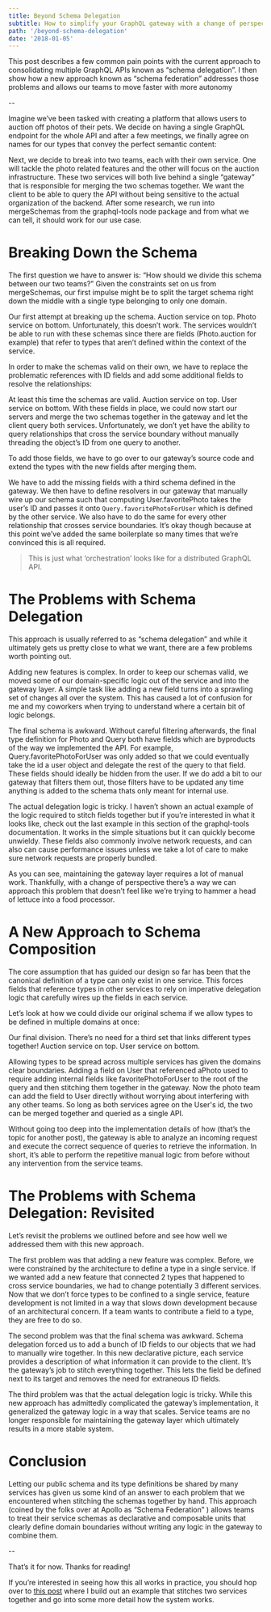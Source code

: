```yaml
---
title: Beyond Schema Delegation
subtitle: How to simplify your GraphQL gateway with a change of perspective
path: '/beyond-schema-delegation'
date: '2018-01-05'
---
```


This post describes a few common pain points with the current approach to consolidating multiple GraphQL APIs known as “schema delegation”. I then show how a new approach known as “schema federation” addresses those problems and allows our teams to move faster with more autonomy

--

Imagine we’ve been tasked with creating a platform that allows users to auction off photos of their pets. We decide on having a single GraphQL endpoint for the whole API and after a few meetings, we finally agree on names for our types that convey the perfect semantic content:

Next, we decide to break into two teams, each with their own service. One will tackle the photo related features and the other will focus on the auction infrastructure. These two services will both live behind a single “gateway” that is responsible for merging the two schemas together. We want the client to be able to query the API without being sensitive to the actual organization of the backend. After some research, we run into mergeSchemas from the graphql-tools node package and from what we can tell, it should work for our use case.

# Breaking Down the Schema

The first question we have to answer is: “How should we divide this schema between our two teams?” Given the constraints set on us from mergeSchemas, our first impulse might be to split the target schema right down the middle with a single type belonging to only one domain.

Our first attempt at breaking up the schema. Auction service on top. Photo service on bottom.
Unfortunately, this doesn’t work. The services wouldn’t be able to run with these schemas since there are fields (Photo.auction for example) that refer to types that aren’t defined within the context of the service.

In order to make the schemas valid on their own, we have to replace the problematic references with ID fields and add some additional fields to resolve the relationships:

At least this time the schemas are valid. Auction service on top. User service on bottom.
With these fields in place, we could now start our servers and merge the two schemas together in the gateway and let the client query both services. Unfortunately, we don’t yet have the ability to query relationships that cross the service boundary without manually threading the object’s ID from one query to another.

To add those fields, we have to go over to our gateway’s source code and extend the types with the new fields after merging them.

We have to add the missing fields with a third schema defined in the gateway.
We then have to define resolvers in our gateway that manually wire up our schema such that computing
User.favoritePhoto takes the user’s ID and passes it onto `Query.favoritePhotoForUser` which is defined
by the other service. We also have to do the same for every other relationship that crosses service
boundaries. It’s okay though because at this point we’ve added the same boilerplate so many times that
we’re convinced this is all required.

> This is just what ‘orchestration’ looks like for a distributed GraphQL API.

# The Problems with Schema Delegation

This approach is usually referred to as “schema delegation” and while it ultimately gets us pretty close to what we want, there are a few problems worth pointing out.

Adding new features is complex. In order to keep our schemas valid, we moved some of our domain-specific logic out of the service and into the gateway layer. A simple task like adding a new field turns into a sprawling set of changes all over the system. This has caused a lot of confusion for me and my coworkers when trying to understand where a certain bit of logic belongs.

The final schema is awkward. Without careful filtering afterwards, the final type definition for Photo and Query both have fields which are byproducts of the way we implemented the API. For example, Query.favoritePhotoForUser was only added so that we could eventually take the id a user object and delegate the rest of the query to that field. These fields should ideally be hidden from the user. If we do add a bit to our gateway that filters them out, those filters have to be updated any time anything is added to the schema thats only meant for internal use.

The actual delegation logic is tricky. I haven’t shown an actual example of the logic required to stitch fields together but if you’re interested in what it looks like, check out the last example in this section of the graphql-tools documentation. It works in the simple situations but it can quickly become unwieldy. These fields also commonly involve network requests, and can also can cause performance issues unless we take a lot of care to make sure network requests are properly bundled.

As you can see, maintaining the gateway layer requires a lot of manual work. Thankfully, with a change of perspective there’s a way we can approach this problem that doesn’t feel like we’re trying to hammer a head of lettuce into a food processor.

# A New Approach to Schema Composition

The core assumption that has guided our design so far has been that the canonical definition of a type can only exist in one service. This forces fields that reference types in other services to rely on imperative delegation logic that carefully wires up the fields in each service.

Let’s look at how we could divide our original schema if we allow types to be defined in multiple domains at once:

Our final division. There’s no need for a third set that links different types together! Auction service on top. User service on bottom.

Allowing types to be spread across multiple services has given the domains clear boundaries. Adding a field on User that referenced aPhoto used to require adding internal fields like favoritePhotoForUser to the root of the query and then stitching them together in the gateway. Now the photo team can add the field to User directly without worrying about interfering with any other teams. So long as both services agree on the User's id, the two can be merged together and queried as a single API.

Without going too deep into the implementation details of how (that’s the topic for another post), the gateway is able to analyze an incoming request and execute the correct sequence of queries to retrieve the information. In short, it’s able to perform the repetitive manual logic from before without any intervention from the service teams.

# The Problems with Schema Delegation: Revisited

Let’s revisit the problems we outlined before and see how well we addressed them with this new approach.

The first problem was that adding a new feature was complex. Before, we were constrained by the architecture to define a type in a single service. If we wanted add a new feature that connected 2 types that happened to cross service boundaries, we had to change potentially 3 different services. Now that we don’t force types to be confined to a single service, feature development is not limited in a way that slows down development because of an architectural concern. If a team wants to contribute a field to a type, they are free to do so.

The second problem was that the final schema was awkward. Schema delegation forced us to add a bunch of ID fields to our objects that we had to manually wire together. In this new declarative picture, each service provides a description of what information it can provide to the client. It’s the gateway’s job to stitch everything together. This lets the field be defined next to its target and removes the need for extraneous ID fields.

The third problem was that the actual delegation logic is tricky. While this new approach has admittedly complicated the gateway’s implementation, it generalized the gateway logic in a way that scales. Service teams are no longer responsible for maintaining the gateway layer which ultimately results in a more stable system.

# Conclusion

Letting our public schema and its type definitions be shared by many services has given us some kind of an answer to each problem that we encountered when stitching the schemas together by hand. This approach (coined by the folks over at Apollo as “Schema Federation” ) allows teams to treat their service schemas as declarative and composable units that clearly define domain boundaries without writing any logic in the gateway to combine them.

--

That’s it for now. Thanks for reading!

If you’re interested in seeing how this all works in practice, you should hop over to [this post]() where I build out an example that stitches two services together and go into some more detail how the system works.

